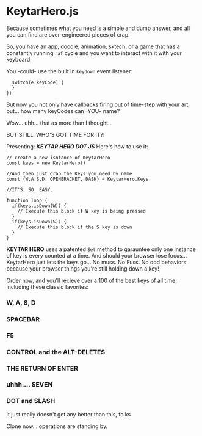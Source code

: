 # KeytarHero.js
Because sometimes what you need is a simple and dumb answer, and all you can find are over-engineered pieces of crap.

So, you have an app, doodle, animation, sktech, or a game that has a constantly running `raf` cycle and you want to interact with it with your keyboard.

You -could- use the built in `keydown` event listener:
```document.addEventListener('keydown', function(e) { 
  switch(e.keyCode) {
  }
})
```
But now you not only have callbacks firing out of time-step with your art, but... how many keyCodes can -YOU- name?

Wow... uhh... that as more than I thought...

BUT STILL. WHO'S GOT TIME FOR IT?!

Presenting: ***KEYTAR HERO DOT JS***
Here's how to use it:

```
// create a new isntance of KeytarHero
const keys = new KeytarHero()

//And then just grab the Keys you need by name
const {W,A,S,D, OPENBRACKET, DASH} = KeytarHero.Keys

//IT'S. SO. EASY.

function loop {
  if(keys.isDown(W)) {
    // Execute this block if W key is being pressed
  }
  if(keys.isDown(S)) {
    // Execute this block if the S key is down
  }
}

``` 

**KEYTAR HERO** uses a patented `Set` method to garauntee only one instance of key is every counted at a time. And  should
your browser lose focus... KeytarHero just lets the keys go... No muss. No Fuss. No odd behaviors because your browser things you're still holding down a key!


Order now, and you'll recieve over a 100 of the best keys of all time, including these classic favorites:

### W, A, S, D

### SPACEBAR

### F5

### CONTROL and the ALT-DELETES

### THE RETURN OF ENTER

### uhhh.... SEVEN

### DOT and SLASH

It just really doesn't get any better than this, folks


Clone now... operations are standing by.

